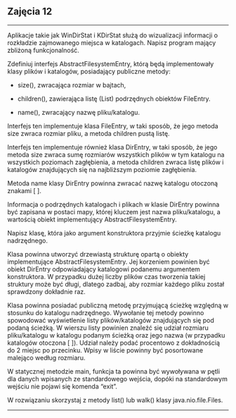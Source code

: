 ## Zajęcia 12

---

Aplikacje takie jak WinDirStat i KDirStat służą do wizualizacji informacji o rozkładzie zajmowanego miejsca w katalogach. Napisz program mający zbliżoną funkcjonalność.

 

Zdefiniuj interfejs AbstractFilesystemEntry, którą będą implementowały klasy plików i katalogów, posiadający publiczne metody:

- size(), zwracająca rozmiar w bajtach,

- children(), zawierająca listę (List<AbstractFilesystemEntry>) podrzędnych obiektów FileEntry.

- name(), zwracający nazwę pliku/katalogu.

 

Interfejs ten implementuje klasa FileEntry, w taki sposób, że jego metoda size zwraca rozmiar pliku, a metoda children pustą listę.

Interfejs ten implementuje również klasa DirEntry, w taki sposób, że jego metoda size zwraca sumę rozmiarów wszystkich plików w tym katalogu na wszystkich poziomach zagłębienia, a metoda children zwraca listę plików i katalogów znajdujących się na najbliższym poziomie zagłębienia.

Metoda name klasy DirEntry powinna zwracać nazwę katalogu otoczoną znakami [ ].

Informacja o podrzędnych katalogach i plikach w klasie DirEntry powinna być zapisana w postaci mapy, której kluczem jest nazwa pliku/katalogu, a wartością obiekt implementujący AbstractFilesystemEntry.

 

Napisz klasę, która jako argument konstruktora przyjmie ścieżkę katalogu nadrzędnego.

Klasa powinna utworzyć drzewiastą strukturę opartą o obiekty implementujące AbstractFilesystemEntry. Jej korzeniem powinien być obiekt DirEntry odpowiadający katalogowi podanemu argumentem konstruktora. W przypadku dużej liczby plików czas tworzenia takiej struktury może być długi, dlatego zadbaj, aby rozmiar każdego pliku został sprawdzony dokładnie raz.

 

Klasa powinna posiadać publiczną metodę przyjmującą ścieżkę względną w stosunku do katalogu nadrzędnego. Wywołanie tej metody powinno spowodować wyświetlenie listy plików/katalogów znajdujących się pod podaną ścieżką. W wierszu listy powinien znaleźć się udział rozmiaru pliku/katalogu w katalogu podanym ścieżką oraz jego nazwa (w przypadku katalogów otoczona [ ]). Udział należy podać procentowo z dokładnością do 2 miejsc po przecinku. Wpisy w liście powinny być posortowane malejąco według rozmiaru.

 

W statycznej metodzie main, funkcja ta powinna być wywoływana w pętli dla danych wpisanych ze standardowego wejścia, dopóki na standardowym wejściu nie pojawi się komenda “exit”.

 

W rozwiązaniu skorzystaj z metody list() lub walk() klasy java.nio.file.Files.

---
